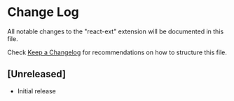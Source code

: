# Change Log

All notable changes to the "react-ext" extension will be documented in this file.

Check [Keep a Changelog](http://keepachangelog.com/) for recommendations on how to structure this file.

## [Unreleased]

- Initial release